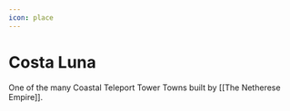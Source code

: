 ```yaml
---
icon: place
---
```

# Costa Luna
One of the many Coastal Teleport Tower Towns built by [[The Netherese Empire]].